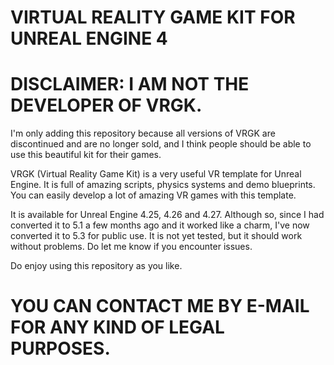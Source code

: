 # VIRTUAL REALITY GAME KIT FOR UNREAL ENGINE 4

# DISCLAIMER: I AM NOT THE DEVELOPER OF VRGK. 
I'm only adding this repository because all versions of VRGK are discontinued and are no longer sold, and I think people should be able to use this beautiful kit for their games.

VRGK (Virtual Reality Game Kit) is a very useful VR template for Unreal Engine. It is full of amazing scripts, physics systems and demo blueprints. You can easily develop a lot of amazing VR games with this template.

It is available for Unreal Engine 4.25, 4.26 and 4.27. Although so, since I had converted it to 5.1 a few months ago and it worked like a charm, I've now converted it to 5.3 for public use. It is not yet tested, but it should work without problems. Do let me know if you encounter issues.

Do enjoy using this repository as you like.


# YOU CAN CONTACT ME BY E-MAIL FOR ANY KIND OF LEGAL PURPOSES.
